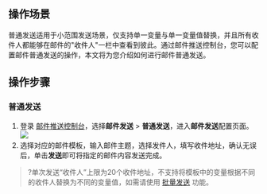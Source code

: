 ## 操作场景
普通发送适用于小范围发送场景，仅支持单一变量与单一变量值替换，并且所有收件人都能够在邮件的"收件人"一栏中查看到彼此。通过邮件推送控制台，您可以配置邮件普通发送的操作，本文将为您介绍如何进行邮件普通发送。

## 操作步骤
### 普通发送
1. 登录 [邮件推送控制台](https://console.cloud.tencent.com/ses/send)，选择**邮件发送** > **普通发送**，进入**邮件发送**配置页面。
![](https://qcloudimg.tencent-cloud.cn/raw/d6a31e914d935e698fd82c446e030c62.png)
2. 选择对应的邮件模板，输入邮件主题，选择发件人，填写收件地址，确认无误后，单击**发送**即可将指定的邮件内容发送完成。
>?单次发送“收件人”上限为20个收件地址，不支持将模板中的变量根据不同的收件人替换为不同的变量值，如需请使用 [批量发送](https://cloud.tencent.com/document/product/1288/74739) 功能。
